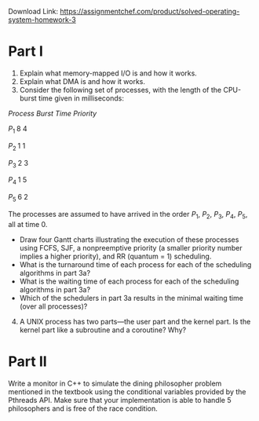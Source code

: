 Download Link: https://assignmentchef.com/product/solved-operating-system-homework-3
<br>
<h1>Part I</h1>

<ol>

 <li> Explain what memory-mapped I/O is and how it works.</li>

 <li> Explain what DMA is and how it works.</li>

 <li>Consider the following set of processes, with the length of the CPU-burst time given in milliseconds:</li>

</ol>

<em>Process    Burst Time     Priority</em>

<em>P</em><sub>1                           </sub>8                   4

<em>P</em><sub>2                           </sub>1                   1

<em>P</em><sub>3                           </sub>2                   3

<em>P</em><sub>4                           </sub>1                   5

<em>P</em><sub>5                           </sub>6                   2

The processes are assumed to have arrived in the order <em>P</em><sub>1</sub>, <em>P</em><sub>2</sub>, <em>P</em><sub>3</sub>, <em>P</em><sub>4</sub>, <em>P</em><sub>5</sub>, all at time 0.

<ul>

 <li> Draw four Gantt charts illustrating the execution of these processes using FCFS, SJF, a nonpreemptive priority (a smaller priority number implies a higher priority), and RR (quantum = 1) scheduling.</li>

 <li> What is the turnaround time of each process for each of the scheduling algorithms in part 3a?</li>

 <li>What is the waiting time of each process for each of the scheduling algorithms in part 3a?</li>

 <li> Which of the schedulers in part 3a results in the minimal waiting time (over all processes)?</li>

</ul>

<ol start="4">

 <li> A UNIX process has two parts—the user part and the kernel part. Is the kernel part like a subroutine and a coroutine? Why?</li>

</ol>

<h1>Part II</h1>

Write a monitor in C++ to simulate the dining philosopher problem mentioned in the textbook using the conditional variables provided by the Pthreads API. Make sure that your implementation is able to handle 5 philosophers and is free of the race condition.